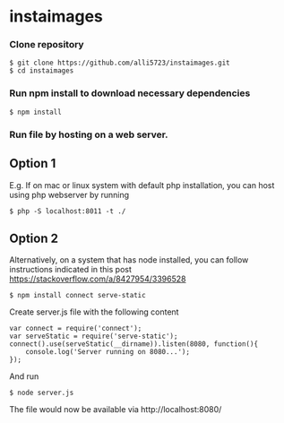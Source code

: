 # instaimages
### Clone repository
```
$ git clone https://github.com/alli5723/instaimages.git
$ cd instaimages
```
### Run npm install to download necessary dependencies
```
$ npm install
```
### Run file by hosting on a web server.

## Option 1
E.g. If on mac or linux system with default php installation, you can host using php webserver by running
```
$ php -S localhost:8011 -t ./
```

## Option 2
Alternatively, on a system that has node installed, you can follow instructions indicated in this post
https://stackoverflow.com/a/8427954/3396528
```
$ npm install connect serve-static
```
Create server.js file with the following content
```
var connect = require('connect');
var serveStatic = require('serve-static');
connect().use(serveStatic(__dirname)).listen(8080, function(){
    console.log('Server running on 8080...');
});
```
And run
```
$ node server.js
```
The file would now be available via http://localhost:8080/

